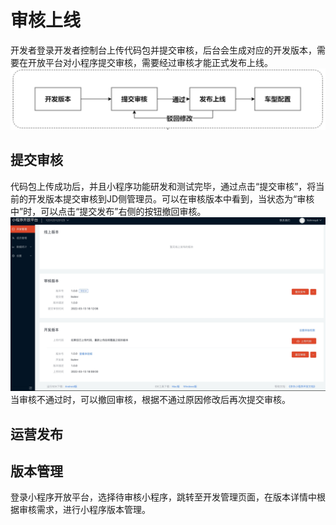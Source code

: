 # 审核上线
   开发者登录开发者控制台上传代码包并提交审核，后台会生成对应的开发版本，需要在开放平台对小程序提交审核，需要经过审核才能正式发布上线。
   ![创建小程序](../../../../../image/IoT/IoT-Aep/approve-process.jpeg)

## 提交审核

   代码包上传成功后，并且小程序功能研发和测试完毕，通过点击“提交审核”，将当前的开发版本提交审核到JD侧管理员。可以在审核版本中看到，当状态为“审核中”时，可以点击“提交发布”右侧的按钮撤回审核。
   ![创建小程序](../../../../../image/IoT/IoT-Aep/mp-approving.jpeg)
   当审核不通过时，可以撤回审核，根据不通过原因修改后再次提交审核。

## 运营发布

## 版本管理

   登录小程序开放平台，选择待审核小程序，跳转至开发管理页面，在版本详情中根据审核需求，进行小程序版本管理。